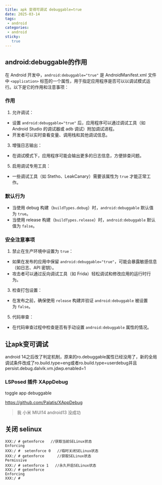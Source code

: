 ```yaml
---
title: apk 变得可调试 debuggable=true
date: 2025-03-14
tags:
 - android
categories: 
 - android
sticky: 
   true
---
```


## android:debuggable的作用  

在 Android 开发中，`android:debuggable="true"` 是 AndroidManifest.xml 文件中 `<application>` 标签的一个属性，用于指定应用程序是否可以以调试模式运行。以下是它的作用和注意事项：

### 作用

1. 允许调试：
* 设置 `android:debuggable="true"` 后，应用程序可以通过调试工具（如 Android Studio 的调试器或 adb 调试）附加调试进程。
* 开发者可以实时查看变量、调用栈和其他调试信息。

3. 增强日志输出：
* 在调试模式下，应用程序可能会输出更多的日志信息，方便排查问题。

5. 启用调试专用工具：
* 一些调试工具（如 Stetho、LeakCanary）需要该属性为 `true` 才能正常工作。

### 默认行为

* 当使用 debug 构建（`buildTypes.debug`）时，`android:debuggable` 默认值为 `true`。
* 当使用 release 构建（`buildTypes.release`）时，`android:debuggable` 默认值为 `false`。

### 安全注意事项

1. 禁止在生产环境中设置为 `true`：
* 如果在发布的应用中保留 `android:debuggable="true"`，可能会暴露敏感信息（如日志、API 密钥）。
* 攻击者可以通过反向调试工具（如 Frida）轻松调试和修改应用的运行时行为。

3. 检查打包设置：
* 在发布之前，确保使用 `release` 构建并验证 `android:debuggable` 被设置为 `false`。

5. 代码审查：
* 在代码审查过程中检查是否有手动设置 `android:debuggable` 属性的情况。

## 让apk变可调试  

android 14之后改了判定机制，原来的ro.debuggable属性已经没用了，新的全局调试条件改成了ro.build.type=eng或者ro.build.type=userdebug并且persist.debug.dalvik.vm.jdwp.enabled=1

### LSPosed 插件 XAppDebug  
toggle app debuggable

https://github.com/Palatis/XAppDebug


> 我 小米 MIUI14 android13 没成功

## 关闭 selinux


```shell
XXX:/ # getenforce   //获取当前SELinux状态  
Enforcing  
XXX:/ #  setenforce 0   //临时关闭SELinux状态  
XXX:/ # getenforce   	//获取SELinux状态  
Permissive  
XXX:/ # setenforce 1   //永久开启SELinux状态  
XXX:/ # getenforce  
Enforcing  
XXX:/ #
```



